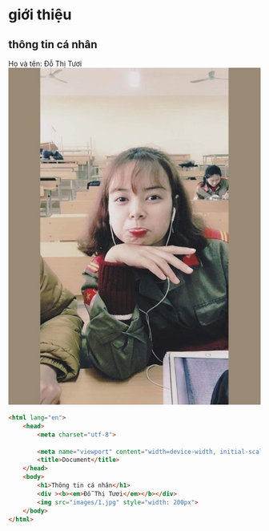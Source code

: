 # giới thiệu
## thông tin cá nhân
Họ và tên: Đỗ Thị Tươi
![hình](images/1.jpg)
```html
<html lang="en">
    <head>
        <meta charset="utf-8">
        
        <meta name="viewport" content="width=device-width, initial-scale=1">
        <title>Document</title>
    </head>
    <body>
        <h1>Thông tin cá nhân</h1>
        <div ><b><em>Đỗ Thị Tươi</em></b></div>
        <img src="images/1.jpg" style="width: 200px">
    </body>
</html>
```